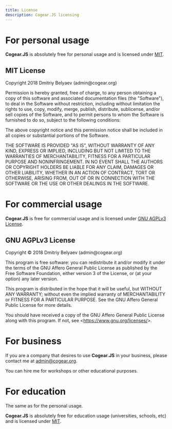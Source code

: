 ```yaml
---
title: License
description: Cogear.JS licensing
---
```

# For personal usage

**Cogear.JS** is absolutely free for personal usage and is licensed under [MIT](#mit-license).

## MIT License
<article class="message is-success">
  <div class="message-body">
		<p>Copyright 2018 Dmitriy Belyaev (admin@cogear.org)
		<p>Permission is hereby granted, free of charge, to any person obtaining a copy of this software and associated documentation files (the "Software"), to deal in the Software without restriction, including without limitation the rights to use, copy, modify, merge, publish, distribute, sublicense, and/or sell copies of the Software, and to permit persons to whom the Software is furnished to do so, subject to the following conditions:
		<p>The above copyright notice and this permission notice shall be included in all copies or substantial portions of the Software.
		<p>THE SOFTWARE IS PROVIDED "AS IS", WITHOUT WARRANTY OF ANY KIND, EXPRESS OR IMPLIED, INCLUDING BUT NOT LIMITED TO THE WARRANTIES OF MERCHANTABILITY, FITNESS FOR A PARTICULAR PURPOSE AND NONINFRINGEMENT. IN NO EVENT SHALL THE AUTHORS OR COPYRIGHT HOLDERS BE LIABLE FOR ANY CLAIM, DAMAGES OR OTHER LIABILITY, WHETHER IN AN ACTION OF CONTRACT, TORT OR OTHERWISE, ARISING FROM, OUT OF OR IN CONNECTION WITH THE SOFTWARE OR THE USE OR OTHER DEALINGS IN THE SOFTWARE.
  </div>
</article>

# For commercial usage

**Cogear.JS** is free for commercial usage and is licensed under [GNU AGPLv3 License](#gnu-agplv3-license).

## GNU AGPLv3 License
<article class="message is-info">
  <div class="message-body">
		<p>Copyright &copy; 2018  Dmitriy Belyaev (admin@cogear.org)
		<p>This program is free software: you can redistribute it and/or modify
		it under the terms of the GNU Affero General Public License as
		published by the Free Software Foundation, either version 3 of the
		License, or (at your option) any later version.
		<p>This program is distributed in the hope that it will be useful,
		but WITHOUT ANY WARRANTY; without even the implied warranty of
		MERCHANTABILITY or FITNESS FOR A PARTICULAR PURPOSE.  See the
		GNU Affero General Public License for more details.
		<p>You should have received a copy of the GNU Affero General Public License
		along with this program.  If not, see <<a href="https://www.gnu.org/licenses/">https://www.gnu.org/licenses/</a>>.
  </div>
</article>

# For business

If you are a company that desires to use **Cogear.JS** in your business, please contact me at [admin@cogear.org](mailto:admin@cogear.org).

You can hire me for workshops or other educational purposes.

# For education

The same as for the personal usage.

**Cogear.JS** is absolutely free for education usage (universities, schools, etc) and is licensed under [MIT](#mit-license).

